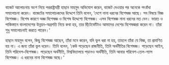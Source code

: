 বাজেট আলোচনায় অংশ নিয়ে পররাষ্ট্রমন্ত্রী হাছান মাহমুদ অভিযোগ করেন, বাজেট দেওয়ার পর অনেকে গৎবাঁধা সমালোচনা করেন। বাজেটের সমালোচকদের উদ্দেশে তিনি বলেন, ‘দেশে নানা ধরনের বিশেষজ্ঞ আছে। সব বিষয়ে বিজ্ঞ বিশেষজ্ঞ। বিশেষ কারণে অজ্ঞ বিশেষজ্ঞ ও বিশেষ উদ্দেশ্যে বিশেষজ্ঞ। এসব বিশেষজ্ঞ নানা ধরনের মত দেন। ভারত ও পাকিস্তানে বাংলাদেশের উন্নয়ন-অগ্রগতি নিয়ে কথা হয়, তার ছিঁটেফোঁটাও আমাদের দেশের বিশেষজ্ঞরা করেন না। তাঁরা শুধু সমালোচনাই করতে পারেন।’

হাছান মাহমুদ বলেন, কিছু বিশেষজ্ঞ আছেন, তাঁরা মনে করেন, যদি ভুল ধরা না হয়, তাহলে তাঁরা যে বিজ্ঞ, তা প্রমাণিত হয় না। এ জন্য তাঁরা ভুল ধরেন। তিনি বলেন, ‘কেউ পড়েছেন রাজনীতি, তিনি অর্থনীতির বিশেষজ্ঞ। পড়েছেন আইন, তিনি পরিবেশ–বিশেষজ্ঞ। পড়েছেন অর্থনীতি, বিশ্ববিদ্যালয়ে পড়ানও অর্থনীতি, তিনি আবার পরিবেশ-তেল-গ্যাস বিশেষজ্ঞ। এ ধরনের নানা বিশেষজ্ঞ অছে।’
